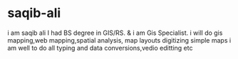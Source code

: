# saqib-ali
i am saqib ali  I had BS degree in GIS/RS. &amp; i am Gis Specialist. i will do gis mapping,web mapping,spatial analysis, map layouts digitizing simple maps i am well to do all typing and data conversions,vedio editting etc
